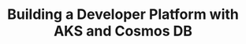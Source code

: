 ---
# Name of the event, <= 60 characters
title: Building a Developer Platform with AKS and Cosmos DB
meta_desc: Set up a platform that includes Azure Kubernetes Service (AKS) with storage by Azure Cosmos DB with API support for MongoDB – using Python and Pulumi.
meta_image: 

# A featured webinar will display first in the list.
featured: false

# Webinars with unlisted as true will not be shown on the webinar list
unlisted: false

# Gated webinars will have a registration form and the user will need
# to fill out the form before viewing.
gated: false

# The layout of the landing page.
type: webinars

# External webinars will link to an external page instead of a webinar
# landing/registration page. If the webinar is external you will need
# set the 'block_external_search_index' flag to true so Google does not index
# the webinar page created.
external: false
block_external_search_index: false

# The url slug for the webinar landing page. If this is an external
# webinar, use the external URL as the value here.
url_slug: building-a-developer-platform-with-aks-and-cosmosdb

# Content for the left hand side section of the page.
main:
    # Webinar title.
    title: Building a Developer Platform with AKS and Cosmos DB

    event_type: workshop # workshop | event

    # URL for embedding a URL for ungated webinars.
    youtube_url: https://www.youtube.com/embed/ESz5-MOfZ04?rel=0

    # Sortable date. The datetime Hugo will use to sort the webinars in date order.
    sortable_date: 2022-09-28T09:00:00-07:00

    # Duration of the webinar.
    duration: 1 hour

    # "virtual" will be shown under "show virtual events only", otherwise shown as City, State (seattle, wa)
    location: virtual

    # Description of the webinar.
    description: |
      When platform teams are planning Cloud Native platforms for their application developers, they often need to decide how to manage persistent storage: either as a MongoDB workload running inside their Kubernetes cluster or as a managed service outside of the cluster.

      In this session, we’ll show you how to set up a platform that includes Azure Kubernetes Service (AKS) with scalable persistent storage provided by Azure Cosmos DB with its API support for MongoDB – and we’ll do it all using Python and Pulumi.

    learn:
        - Deploy and manage k8s clusters
        - Deploy and manage Azure Cosmos DB with MongoDB support
        - Deploy and manage K8s services

    # The webinar presenters
    presenters:
      - name: Mitch Gerdisch
        role: Lead Sales Engineer, Pulumi
        photo: /images/team/mitch-gerdisch.jpg
      - name: Jay Gordon
        role: Senior Product Manager, Microsoft

    # case-sensitive
    tags:
        level: Intermediate # Beginner, Intermediate, Advanced
        topics: ["Kubernetes"]
        languages: ["Python"]
        clouds: ["Azure"]

# The right hand side form section.
form:
    # HubSpot form id.
    hubspot_form_id: 168f30df-f30e-468e-b603-766e2677e33b
    salesforce_campaign_id:
---